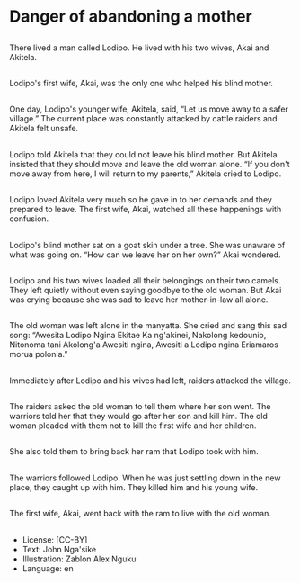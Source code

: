# Danger of abandoning a mother

##
There lived a man called
Lodipo.
He lived with his two wives,
Akai and Akitela.

##
Lodipo's first wife, Akai, was the
only one who helped his blind
mother.

##
One day, Lodipo's younger wife,
Akitela, said, “Let us move
away to a safer village.”
The current place was
constantly attacked by cattle
raiders and Akitela felt unsafe.

##
Lodipo told Akitela that they
could not leave his blind
mother.
But Akitela insisted that they
should move and leave the old
woman alone.
“If you don't move away from
here, I will return to my
parents,” Akitela cried to
Lodipo.

##
Lodipo loved Akitela very much
so he gave in to her demands
and they prepared to leave.
The first wife, Akai, watched all
these happenings with
confusion.

##
Lodipo's blind mother sat on a
goat skin under a tree.
She was unaware of what was
going on.
“How can we leave her on her
own?” Akai wondered.

##
Lodipo and his two wives loaded
all their belongings on their two
camels.
They left quietly without even
saying goodbye to the old
woman.
But Akai was crying because
she was sad to leave her
mother-in-law all alone.

##
The old woman was left alone in the manyatta.
She cried and sang this sad song:
“Awesita Lodipo Ngina Ekitae Ka ng'akinei,
Nakolong kedounio,
Nitonoma tani Akolong'a Awesiti ngina,
Awesiti a Lodipo ngina Eriamaros morua polonia.”

##
Immediately after Lodipo and
his wives had left, raiders
attacked the village.

##
The raiders asked the old
woman to tell them where her
son went.
The warriors told her that they
would go after her son and kill
him.
The old woman pleaded with
them not to kill the first wife
and her children.

##
She also told them to bring
back her ram that Lodipo took
with him.

##
The warriors followed Lodipo.
When he was just settling down
in the new place, they caught
up with him.
They killed him and his young
wife.

##
The first wife, Akai, went back
with the ram to live with the old
woman.

##
* License: [CC-BY]
* Text: John Nga'sike
* Illustration: Zablon Alex Nguku
* Language: en
